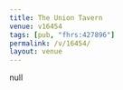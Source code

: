 ```yaml
---
title: The Union Tavern
venue: v16454
tags: [pub, "fhrs:427896"]
permalink: /v/16454/
layout: venue
---
```

null